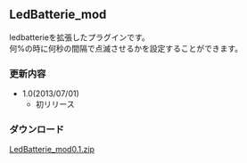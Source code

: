 LedBatterie_mod
----

ledbatterieを拡張したプラグインです。  
何%の時に何秒の間隔で点滅させるかを設定することができます。

### 更新内容
* 1.0(2013/07/01)
    * 初リリース

### ダウンロード
[LedBatterie_mod0.1.zip](./download/LedBatterie_mod0.1.zip)
